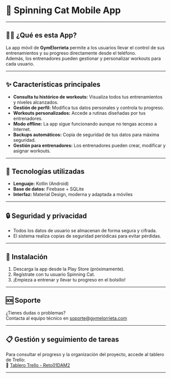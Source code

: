 # 📱 Spinning Cat Mobile App

---

## 🏋️‍♂️ **¿Qué es esta App?**

La app móvil de **GymElorrieta** permite a los usuarios llevar el control de sus entrenamientos y su progreso directamente desde el teléfono.  
Además, los entrenadores pueden gestionar y personalizar workouts para cada usuario.

---

## ✨ **Características principales**

- **Consulta tu histórico de workouts:** Visualiza todos tus entrenamientos y niveles alcanzados.
- **Gestión de perfil:** Modifica tus datos personales y controla tu progreso.
- **Workouts personalizados:** Accede a rutinas diseñadas por tus entrenadores.
- **Modo offline:** La app sigue funcionando aunque no tengas acceso a Internet.
- **Backups automáticos:** Copia de seguridad de tus datos para máxima seguridad.
- **Gestión para entrenadores:** Los entrenadores pueden crear, modificar y asignar workouts.

---

## 🚀 **Tecnologías utilizadas**

- **Lenguaje:** Kotlin (Android)
- **Base de datos:** Firebase + SQLite
- **Interfaz:** Material Design, moderna y adaptada a móviles

---

## 🔒 **Seguridad y privacidad**

- Todos los datos de usuario se almacenan de forma segura y cifrada.
- El sistema realiza copias de seguridad periódicas para evitar pérdidas.

---

## 📝 **Instalación**

1. Descarga la app desde la Play Store (próximamente).
2. Regístrate con tu usuario Spinning Cat.
3. ¡Empieza a entrenar y llevar tu progreso en el bolsillo!

---

## 🆘 **Soporte**

¿Tienes dudas o problemas?  
Contacta al equipo técnico en [soporte@gymelorrieta.com](mailto:soporte@gymelorrieta.com)

---

## 📋 **Gestión y seguimiento de tareas**

Para consultar el progreso y la organización del proyecto, accede al tablero de Trello:  
🔗 [Tablero Trello - Reto01DAM2](https://trello.com/b/j55k4fNf/reto01dam2)

---
